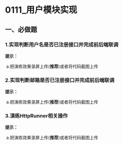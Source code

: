 # 0111_用户模块实现

## 一、必做题

### 1.实现判断用户名是否已注册接口并完成前后端联调

**提示：**

​	a.把演练效果录屏上传(**推荐**)或者将代码截图上传

 

### 2.实现判断邮箱是否已注册接口并完成前后端联调

**提示：**

​	a.把演练效果录屏上传(**推荐**)或者将代码截图上传

 

### 3.演练HttpRunner相关操作

**提示：**

​	a.把演练效果录屏上传(**推荐**)或者将代码截图上传



